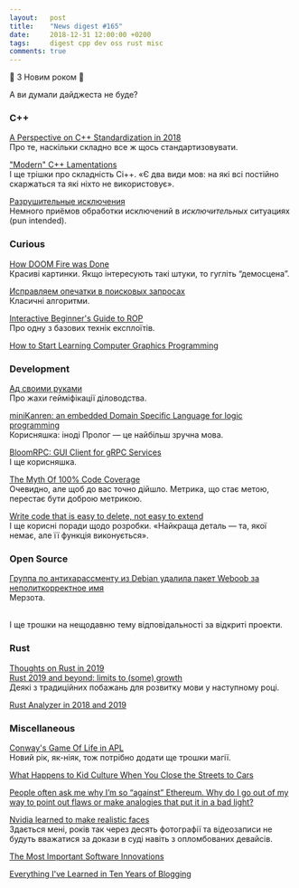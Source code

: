 ```yaml
---
layout:   post
title:    "News digest #165"
date:     2018-12-31 12:00:00 +0200
tags:     digest cpp dev oss rust misc
comments: true
---
```


🎄 З Новим роком 🎄

А ви думали дайджеста не буде?

### C++

[A Perspective on C++ Standardization in 2018](https://thephd.github.io/perspective-standardization-in-2018)<br/>
Про те, наскільки складно все ж щось стандартизовувати.

["Modern" C++ Lamentations](http://aras-p.info/blog/2018/12/28/Modern-C-Lamentations/)<br/>
І ще трішки про складність Сі++. «Є два види мов: на які всі постійно скаржаться та які ніхто не використовує».

[Разрушительные исключения](https://habr.com/post/433944/)<br/>
Немного приёмов обработки исключений в _исключительных_ ситуациях (pun intended).

### Curious

[How DOOM Fire was Done](http://fabiensanglard.net/doom_fire_psx/)<br/>
Красиві картинки. Якщо інтересують такі штуки, то гугліть “демосцена”.

[Исправляем опечатки в поисковых запросах](https://habr.com/company/joom/blog/433554/)<br/>
Класичні алгоритми.

[Interactive Beginner's Guide to ROP](https://bordplate.no/blog/en/post/interactive-rop-tutorial/index.html)<br/>
Про одну з базових технік експлоїтів.

[How to Start Learning Computer Graphics Programming](https://erkaman.github.io/posts/beginner_computer_graphics.html)

### Development

[Ад своими руками](https://habr.com/post/433514/)<br/>
Про жахи гейміфікації діловодства.

[miniKanren: an embedded Domain Specific Language for logic programming](http://minikanren.org/)<br/>
Корисняшка: іноді Пролог — це найбільш зручна мова.

[BloomRPC: GUI Client for gRPC Services](https://github.com/uw-labs/bloomrpc)<br/>
І ще корисняшка.

[The Myth Of 100% Code Coverage](https://itnext.io/the-myth-of-100-code-coverage-c7d4c789700d)<br/>
Очевидно, але щоб до вас точно дійшло. Метрика, що стає метою, перестає бути доброю метрикою.

[Write code that is easy to delete, not easy to extend](https://programmingisterrible.com/post/139222674273/write-code-that-is-easy-to-delete-not-easy-to)<br/>
І ще корисні поради щодо розробки. «Найкраща деталь — та, якої немає, але її функція виконується».

### Open Source

[Группа по антихарассменту из Debian удалила пакет Weboob за неполиткорректное имя](https://www.linux.org.ru/news/opensource/14685419)<br/>
Мерзота.

[](https://arp242.net/weblog/diy.html)<br/>
І ще трошки на нещодавню тему відповідальності за відкриті проекти.

### Rust

[Thoughts on Rust in 2019](https://words.steveklabnik.com/thoughts-on-rust-in-2019)<br/>
[Rust 2019 and beyond: limits to (some) growth](https://graydon2.dreamwidth.org/263429.html)<br/>
Деякі з традиційних побажань для розвитку мови у наступному році.

[Rust Analyzer in 2018 and 2019](https://ferrous-systems.com/blog/rust-analyzer-2019/)

### Miscellaneous

[Conway's Game Of Life in APL](https://www.youtube.com/watch?v=a9xAKttWgP4)<br/>
Новий рік, як-ніяк, тож потрібно додати ще трошки магії.

[What Happens to Kid Culture When You Close the Streets to Cars](https://www.citylab.com/design/2018/11/car-free-pedestrianization-made-pontevedra-spain-kid-friendly/576268/)

[People often ask me why I’m so “against” Ethereum. Why do I go out of my way to point out flaws or make analogies that put it in a bad light?](https://threadreaderapp.com/thread/1078682801954799617.html)

[Nvidia learned to make realistic faces](https://www.youtube.com/watch?v=bIVU8UuHPKI)<br/>
Здається мені, років так через десять фотографії та відеозаписи не будуть вважатися за докази в суді навіть з опломбованих девайсів.

[The Most Important Software Innovations](https://dwheeler.com/innovation/innovation.html)

[Everything I've Learned in Ten Years of Blogging](https://ferrucc.io/posts/starting-a-blog/)
